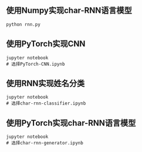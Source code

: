 ## 使用Numpy实现char-RNN语言模型

```
python rnn.py 
```

## 使用PyTorch实现CNN

```
jupyter notebook
# 选择PyTorch-CNN.ipynb
```


## 使用RNN实现姓名分类

```
jupyter notebook
# 选择char-rnn-classifier.ipynb
```

## 使用PyTorch实现char-RNN语言模型

```
jupyter notebook
# 选择char-rnn-generator.ipynb
```
